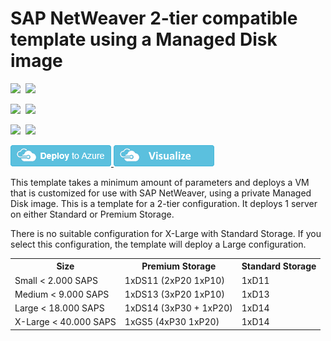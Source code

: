 # SAP NetWeaver 2-tier compatible template using a Managed Disk image

<IMG SRC="https://azbotstorage.blob.core.windows.net/badges/sap-2-tier-user-image-md/PublicLastTestDate.svg" />&nbsp;
<IMG SRC="https://azbotstorage.blob.core.windows.net/badges/sap-2-tier-user-image-md/PublicDeployment.svg" />&nbsp;

<IMG SRC="https://azbotstorage.blob.core.windows.net/badges/sap-2-tier-user-image-md/FairfaxLastTestDate.svg" />&nbsp;
<IMG SRC="https://azbotstorage.blob.core.windows.net/badges/sap-2-tier-user-image-md/FairfaxDeployment.svg" />&nbsp;

<IMG SRC="https://azbotstorage.blob.core.windows.net/badges/sap-2-tier-user-image-md/BestPracticeResult.svg" />&nbsp;
<IMG SRC="https://azbotstorage.blob.core.windows.net/badges/sap-2-tier-user-image-md/CredScanResult.svg" />&nbsp;

<a href="https://portal.azure.com/#create/Microsoft.Template/uri/https%3A%2F%2Fraw.githubusercontent.com%2FAzure%2Fazure-quickstart-templates%2Fmaster%2Fsap-2-tier-user-image-md%2Fazuredeploy.json" target="_blank">
    <img src="https://raw.githubusercontent.com/Azure/azure-quickstart-templates/master/1-CONTRIBUTION-GUIDE/images/deploytoazure.png"/>
</a>
<a href="http://armviz.io/#/?load=https%3A%2F%2Fraw.githubusercontent.com%2FAzure%2Fazure-quickstart-templates%2Fmaster%2Fsap-2-tier-user-image-md%2Fazuredeploy.json" target="_blank">
    <img src="https://raw.githubusercontent.com/Azure/azure-quickstart-templates/master/1-CONTRIBUTION-GUIDE/images/visualizebutton.png"/>
</a>

This template takes a minimum amount of parameters and deploys a VM that is customized for use with SAP NetWeaver, using a private Managed Disk image. 
This is a template for a 2-tier configuration. It deploys 1 server on either Standard or Premium Storage.

There is no suitable configuration for X-Large with Standard Storage. If you select this configuration, the template will deploy a Large configuration.

<table>
	<tr>
		<th>Size</th>
		<th>Premium Storage</th>
		<th>Standard Storage</th>
	</tr>
	<tr>
		<td>Small < 2.000 SAPS</td>
		<td>1xDS11 (2xP20 1xP10)</td>
		<td>1xD11</td>
	</tr>
	<tr>
		<td>Medium < 9.000 SAPS</td>
		<td>1xDS13 (3xP20 1xP10)</td>
		<td>1xD13</td>
	</tr>
	<tr>
		<td>Large < 18.000 SAPS</td>
		<td>1xDS14 (3xP30 + 1xP20)</td>
		<td>1xD14</td>
	</tr>
	<tr>
		<td>X-Large < 40.000 SAPS</td>
		<td>1xGS5 (4xP30 1xP20)</td>
		<td>1xD14</td>
	</tr>
</table>				
